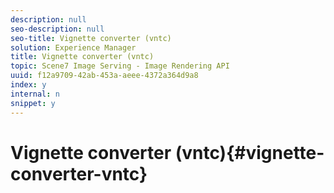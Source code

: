 ```yaml
---
description: null
seo-description: null
seo-title: Vignette converter (vntc)
solution: Experience Manager
title: Vignette converter (vntc)
topic: Scene7 Image Serving - Image Rendering API
uuid: f12a9709-42ab-453a-aeee-4372a364d9a8
index: y
internal: n
snippet: y
---
```


# Vignette converter (vntc){#vignette-converter-vntc}

